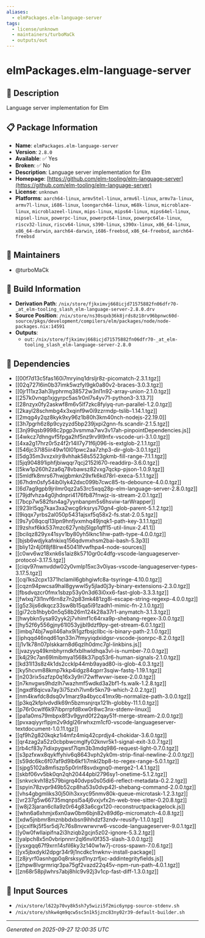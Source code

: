 ```yaml
---
aliases:
  - elmPackages.elm-language-server
tags:
  - license/unknown
  - maintainers/turboMaCk
  - outputs/out
---
```


# elmPackages.elm-language-server

## 📝 Description

Language server implementation for Elm

## 📋 Package Information

- **Name**: `elmPackages.elm-language-server`
- **Version**: `2.8.0`
- **Available**: ✅ Yes
- **Broken**: ✅ No
- **Description**: Language server implementation for Elm
- **Homepage**: [https://github.com/elm-tooling/elm-language-server](https://github.com/elm-tooling/elm-language-server)
- **License**: `unknown`
- **Platforms**: `aarch64-linux`, `armv5tel-linux`, `armv6l-linux`, `armv7a-linux`, `armv7l-linux`, `i686-linux`, `loongarch64-linux`, `m68k-linux`, `microblaze-linux`, `microblazeel-linux`, `mips-linux`, `mips64-linux`, `mips64el-linux`, `mipsel-linux`, `powerpc-linux`, `powerpc64-linux`, `powerpc64le-linux`, `riscv32-linux`, `riscv64-linux`, `s390-linux`, `s390x-linux`, `x86_64-linux`, `x86_64-darwin`, `aarch64-darwin`, `i686-freebsd`, `x86_64-freebsd`, `aarch64-freebsd`
## 👥 Maintainers

- @turboMaCk


## 🔧 Build Information

- **Derivation Path**: `/nix/store/fjkximvj668icjd71575882fn06dfr70-_at_elm-tooling_slash_elm-language-server-2.8.0.drv`
- **Source Position**: `/nix/store/ns30sqxb36k8jrds8z18rv96bpnwc60d-source/pkgs/development/compilers/elm/packages/node/node-packages.nix:14591`
- **Outputs**:
  - `out`:  `/nix/store/fjkximvj668icjd71575882fn06dfr70-_at_elm-tooling_slash_elm-language-server-2.8.0`

## 🔗 Dependencies

- [[00f7d13c5fas160i7mryinq1drsljr8z-picomatch-2.3.1.tgz]]
- [[02q727l6in0b37imk5wzfyl9gk0a80v2-braces-3.0.3.tgz]]
- [[0jr111xz3ah3lyphrmq38572w3nl1n92-array-union-2.1.0.tgz]]
- [[257k0vnqp1xjgyrpc5as1r0nl7s4yv71-python3-3.13.7]]
- [[28nzyx0fy2askwf8m6v5lf7zkc8fyiyq-run-parallel-1.2.0.tgz]]
- [[2kayl28schmbg4x3xqinf9w0i9zzrmdp-tslib-1.14.1.tgz]]
- [[2mqg4y2qz8kyk9xy96z1b80h3km40nch-nodejs-22.19.0]]
- [[3h7pgrh6z8p9cyzyzd5bp239jxpi2gnn-fs.scandir-2.1.5.tgz]]
- [[3nj99qsb9998c2pgp3vsmma7wv3v17ah-pinpointDependencies.js]]
- [[4wkcz7dhngvf5fpga2hf5nz9rv9l9nfx-vscode-uri-3.1.0.tgz]]
- [[4xa2g17hrz0r5z4f2r14ll7y71f6j096-is-extglob-2.1.1.tgz]]
- [[546jc37l85iir49w10l01pwc2aa7zhp3-dir-glob-3.0.1.tgz]]
- [[5dg35m3vxzxlrjr8vhhak58s5523gkmb-fill-range-7.1.1.tgz]]
- [[5jq904891iphfjbiwqqr7qcj2152l670-readdirp-3.6.0.tgz]]
- [[5kw1p260h2za6q78vbawsz82vxg7qckp-pjson-1.0.9.tgz]]
- [[5mldfk8mrs67hwjgbmkn29xfk6kd78rl-execa-5.1.1.tgz]]
- [[67hdm0sfy54ib0lyk42dxc099b7cwc85-ts-debounce-4.0.0.tgz]]
- [[6d7ag9gpb9jrilmr0qz2a53rc5xqq28p-elm-language-server-2.8.0.tgz]]
- [[79jdfvhza4g0jhdnpri4176fb87fnwjz-is-stream-2.0.1.tgz]]
- [[7bcp7w582fsn4ag7yynbanpm5s6hsviw-tarWrapper]]
- [[923lrl5qg7kax3xa2wcg6rksrys70gn4-glob-parent-5.1.2.tgz]]
- [[9iqqx7yrbs2al050p5431ajsxf5q58x2-fs.stat-2.0.5.tgz]]
- [[9s7y08qcql13lpn9hnfjvxmhq49jnqk1-path-key-3.1.1.tgz]]
- [[9zshxf6kk537mzc627ynbj5lgp1qff15-util-linux-2.41.1]]
- [[bcilqz829yx41syv1by80yh5lknc1ihw-path-type-4.0.0.tgz]]
- [[bjsb6wdjykafnkixq156qdvmxhsm2bai-bash-5.3p3]]
- [[bliy12r4j0f8jf8lrw45041lfvwfhpa4-node-sources]]
- [[c0wv6wz18xnk6s1aiz8k5710gr0c4dfg-vscode-languageserver-protocol-3.17.5.tgz]]
- [[ciqv97nwnvddw02y0vmlp15xc3v0iyas-vscode-languageserver-types-3.17.5.tgz]]
- [[cqi1ks2cpx1371hclamil6gbhgiwfc8a-tsyringe-4.10.0.tgz]]
- [[cqzn94pwcsa9hal8gywwl5y5jlad0j3y-binary-extensions-2.3.0.tgz]]
- [[fbsdvqzcr0fmx1sbzp53y0n3d63i0xx6-fast-glob-3.3.3.tgz]]
- [[fwlxq73l1nvf6rn8z7n2p83mk481zg8i-escape-string-regexp-4.0.0.tgz]]
- [[g5z3ijs6dkqcz33sw8b15qa5i91zadh1-mimic-fn-2.1.0.tgz]]
- [[gi72cb1hbyb0n5q58b26m124k28a37r1-anymatch-3.1.3.tgz]]
- [[hwybkn5ysa92yyk2j7vhimf1c64rxa9p-shebang-regex-3.0.0.tgz]]
- [[hy52f6y556gjny61l053yjjbl9dzf9py-get-stream-6.0.1.tgz]]
- [[imbq74bj7wpll46ahx9i1gzfbsjcllbc-is-binary-path-2.1.0.tgz]]
- [[iphqqd46nqd61qn33n7fmyyiqdxidgsr-vscode-jsonrpc-8.2.0.tgz]]
- [[j1v1k78n07plskkarn8d6qzlh0dmc7gl-linkbins.js]]
- [[jvazyyq49kmbhyrndkfxblhwldhqa3vl-is-number-7.0.0.tgz]]
- [[k4j29c7an69lmibmya1568k37ipq53r6-human-signals-2.1.0.tgz]]
- [[kd31l13s8z4k1ds2ccklp44mb9ayad80-is-glob-4.0.3.tgz]]
- [[ky5hcvm88kmp7kkp4idgz84qprr3sqiw-fastq-1.19.1.tgz]]
- [[n203rix5szfzp0q16x3y9ri72wffwvwr-isexe-2.0.0.tgz]]
- [[n7knvgws9hdzlh7wazhmf5wdkd3a2bf1-fs.walk-1.2.8.tgz]]
- [[ngxdf8qicva7ay3i75zxh7lvn6r5kn79-which-2.0.2.tgz]]
- [[nm4kwfdc8dsq0v1marz9a4bycc41mx9b-normalize-path-3.0.0.tgz]]
- [[p3kq2kfplvdvdlk69n5bzmsnjrqx121h-globby-11.1.0.tgz]]
- [[p76r0cwlf6k97ibprrpfd8xw0r8wc3nx-stdenv-linux]]
- [[pa1a0ms79mbpx8f3v9gyrd0f22qay51f-merge-stream-2.0.0.tgz]]
- [[pvxaqiyyrflpjm2v9dgl26rwhxzm1cf0-vscode-languageserver-textdocument-1.0.11.tgz]]
- [[qf9h2g820kqkz1i4mfz4miq42cprdjy4-chokidar-3.6.0.tgz]]
- [[qr4zag2a52z0cbpbwcmglfy02knvr5k1-signal-exit-3.0.7.tgz]]
- [[rb4cf83y7idixpygwsf7lqm3b3mdq986-request-light-0.7.0.tgz]]
- [[s3pzfxwx8qykffyhiv6q8643vph2yk0m-strip-final-newline-2.0.0.tgz]]
- [[s59dc6kc6f07af9d9lb6kf1i7mkl2bp8-to-regex-range-5.0.1.tgz]]
- [[sjpg5102a8mfiszp5p0rlnf8svdxgnq0-merge2-1.4.1.tgz]]
- [[skbf06vv5bk0qn2qh20444pbl2796sy1-onetime-5.1.2.tgz]]
- [[snkvckvh18z579bigrq40dvps0s05di6-reflect-metadata-0.2.2.tgz]]
- [[spyin78zvpr949b52cp8ha53s0dvp42l-shebang-command-2.0.0.tgz]]
- [[vhs4gbgmliks30j50ih3xxyc95nmv80k-queue-microtask-1.2.3.tgz]]
- [[vr237g5w66735mqnpsl5a4j6vxjvfx2n-web-tree-sitter-0.20.8.tgz]]
- [[w8j23jaran6clla9z0r64g83a6cgx120-reconstructpackagelock.js]]
- [[whn6a6xhmjx6xn0aw0bm6bjn82v89d6p-micromatch-4.0.8.tgz]]
- [[xdw5jnbmr8mznbbdxbsn9ihhdzf3zndv-reusify-1.1.0.tgz]]
- [[xjcxlflkj5f5sr5dj7c76s8nvwrwvrw6-vscode-languageserver-9.0.1.tgz]]
- [[y0w0fwllaipifna2i3hziqb2gcjn5z02-ignore-5.3.2.tgz]]
- [[yalpch8x5n0vbripnnrr2ql6nvl0f353-slash-3.0.0.tgz]]
- [[ysxgqq67f9xrn14sfil6ky3z140w1w7j-cross-spawn-7.0.6.tgz]]
- [[yx5jbxdykl2dpgr34r9j1ncdkc1nwknv-install-package]]
- [[z8jryrf0asnhgp0q8rsksyd1nyzrfjxc-addintegrityfields.js]]
- [[zhpw8lvgrmriqr3pa75gf2vazd22q45v-npm-run-path-4.0.1.tgz]]
- [[zn68r58pjlwhrs7abj8hlc9v92j3v1cp-fast-diff-1.3.0.tgz]]

## 📁 Input Sources

- `/nix/store/l622p70vy8k5sh7y5wizi5f2mic6ynpg-source-stdenv.sh`
- `/nix/store/shkw4qm9qcw5sc5n1k5jznc83ny02r39-default-builder.sh`

---
*Generated on 2025-09-27 12:00:35 UTC*

